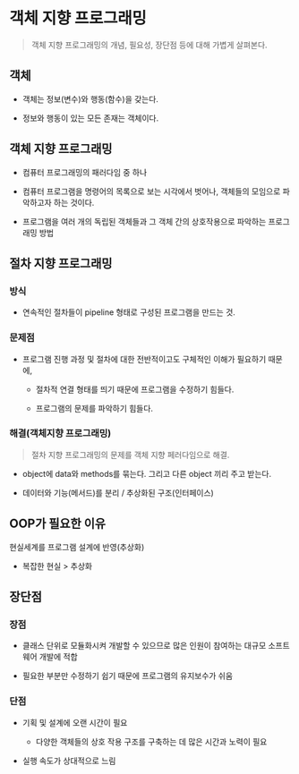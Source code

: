 # 객체 지향 프로그래밍

> 객체 지향 프로그래밍의 개념, 필요성, 장단점 등에 대해 가볍게 살펴본다.

## 객체

- 객체는 정보(변수)와 행동(함수)을 갖는다. 

- 정보와 행동이 있는 모든 존재는 객체이다.

## 객체 지향 프로그래밍

- 컴퓨터 프로그래밍의 패러다임 중 하나

- 컴퓨터 프로그램을 명령어의 목록으로 보는 시각에서 벗어나, 객체들의 모임으로 파악하고자 하는 것이다.

- 프로그램을 여러 개의 독립된 객체들과 그 객체 간의 상호작용으로 파악하는 프로그래밍 방법

## 절차 지향 프로그래밍

### 방식

- 연속적인 절차들이 pipeline 형태로 구성된 프로그램을 만드는 것.

### 문제점

- 프로그램 진행 과정 및 절차에 대한 전반적이고도 구체적인 이해가 필요하기 때문에,

    - 절차적 연결 형태를 띄기 때문에 프로그램을 수정하기 힘들다.

    - 프로그램의 문제를 파악하기 힘들다.

### 해결(객체지향 프로그래밍)

> 절차 지향 프로그래밍의 문제를 객체 지향 페러다임으로 해결.

- object에 data와 methods를 묶는다. 그리고 다른 object 끼리 주고 받는다.

- 데이터와 기능(메서드)를 분리 / 추상화된 구조(인터페이스)

## OOP가 필요한 이유

현실세계를 프로그램 설계에 반영(추상화)

- 복잡한 현실 > 추상화

## 장단점

### 장점

- 클래스 단위로 모듈화시켜 개발할 수 있으므로 많은 인원이 참여하는 대규모 소프트웨어 개발에 적합

- 필요한 부분만 수정하기 쉽기 때문에 프로그램의 유지보수가 쉬움

### 단점

- 기획 및 설계에 오랜 시간이 필요

    - 다양한 객체들의 상호 작용 구조를 구축하는 데 많은 시간과 노력이 필요

- 실행 속도가 상대적으로 느림